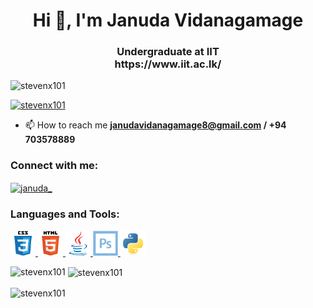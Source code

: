 <h1 align="center">Hi 👋, I'm Januda Vidanagamage</h1>
<h3 align="center">Undergraduate at IIT <br> https://www.iit.ac.lk/ </h3>

<p align="left"> <img src="https://komarev.com/ghpvc/?username=stevenx101&label=Profile%20views&color=0e75b6&style=flat" alt="stevenx101" /> </p>

<p align="left"> <a href="https://github.com/ryo-ma/github-profile-trophy"><img src="https://github-profile-trophy.vercel.app/?username=stevenx101" alt="stevenx101" /></a> </p>

- 📫 How to reach me **janudavidanagamage8@gmail.com / +94 703578889**

<h3 align="left">Connect with me:</h3>
<p align="left">
<a href="https://instagram.com/januda_" target="blank"><img align="center" src="https://raw.githubusercontent.com/rahuldkjain/github-profile-readme-generator/master/src/images/icons/Social/instagram.svg" alt="januda_" height="30" width="40" /></a>
</p>

<h3 align="left">Languages and Tools:</h3>
<p align="left"> <a href="https://www.w3schools.com/css/" target="_blank" rel="noreferrer"> <img src="https://raw.githubusercontent.com/devicons/devicon/master/icons/css3/css3-original-wordmark.svg" alt="css3" width="40" height="40"/> </a> <a href="https://www.w3.org/html/" target="_blank" rel="noreferrer"> <img src="https://raw.githubusercontent.com/devicons/devicon/master/icons/html5/html5-original-wordmark.svg" alt="html5" width="40" height="40"/> </a> <a href="https://www.java.com" target="_blank" rel="noreferrer"> <img src="https://raw.githubusercontent.com/devicons/devicon/master/icons/java/java-original.svg" alt="java" width="40" height="40"/> </a> <a href="https://www.photoshop.com/en" target="_blank" rel="noreferrer"> <img src="https://raw.githubusercontent.com/devicons/devicon/master/icons/photoshop/photoshop-line.svg" alt="photoshop" width="40" height="40"/> </a> <a href="https://www.python.org" target="_blank" rel="noreferrer"> <img src="https://raw.githubusercontent.com/devicons/devicon/master/icons/python/python-original.svg" alt="python" width="40" height="40"/> </a> </p>

<p><img align="left" src="https://github-readme-stats.vercel.app/api/top-langs?username=stevenx101&show_icons=true&locale=en&layout=compact" alt="stevenx101" /></p>

<p>&nbsp;<img align="center" src="https://github-readme-stats.vercel.app/api?username=stevenx101&show_icons=true&locale=en" alt="stevenx101" /></p>

<p><img align="center" src="https://github-readme-streak-stats.herokuapp.com/?user=stevenx101&" alt="stevenx101" /></p>

